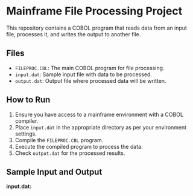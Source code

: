 # Mainframe File Processing Project

This repository contains a COBOL program that reads data from an input file, processes it, and writes the output to another file.

## Files
- `FILEPROC.CBL`: The main COBOL program for file processing.
- `input.dat`: Sample input file with data to be processed.
- `output.dat`: Output file where processed data will be written.

## How to Run
1. Ensure you have access to a mainframe environment with a COBOL compiler.
2. Place `input.dat` in the appropriate directory as per your environment settings.
3. Compile the `FILEPROC.CBL` program.
4. Execute the compiled program to process the data.
5. Check `output.dat` for the processed results.

## Sample Input and Output
**input.dat:**
